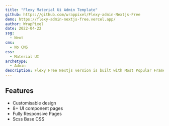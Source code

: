 ```yaml
---
title: "Flexy Material Ui Admin Template"
github: https://github.com/wrappixel/Flexy-admin-Nextjs-Free
demo: https://flexy-admin-nextjs-free.vercel.app/
author: WrapPixel
date: 2022-04-22
ssg:
  - Next
cms:
  - No CMS
css:
  - Material UI
archetype:
  - Admin
description: Flexy Free Nextjs version is built with Most Popular Framework React Material-UI. 8+ readymade UI component pages, SCSS, fully Responsive.
---
```


## Features

* Customisable design   
* 8+ UI component pages  
* Fully Responsive Pages  
* Scss Base CSS  

